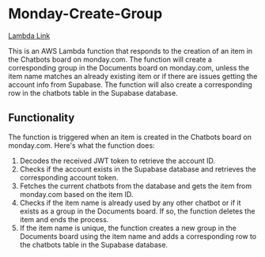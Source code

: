 # Monday-Create-Group
[Lambda Link](https://us-east-1.console.aws.amazon.com/lambda/home?region=us-east-1#/functions/Monday-Create-Group?tab=code)

This is an AWS Lambda function that responds to the creation of an item in the Chatbots board on monday.com. The function will create a corresponding group in the Documents board on monday.com, unless the item name matches an already existing item or if there are issues getting the account info from Supabase. The function will also create a corresponding row in the chatbots table in the Supabase database.

## Functionality

The function is triggered when an item is created in the Chatbots board on monday.com. Here's what the function does:

1. Decodes the received JWT token to retrieve the account ID.
2. Checks if the account exists in the Supabase database and retrieves the corresponding account token.
3. Fetches the current chatbots from the database and gets the item from monday.com based on the item ID.
4. Checks if the item name is already used by any other chatbot or if it exists as a group in the Documents board. If so, the function deletes the item and ends the process.
5. If the item name is unique, the function creates a new group in the Documents board using the item name and adds a corresponding row to the chatbots table in the Supabase database.